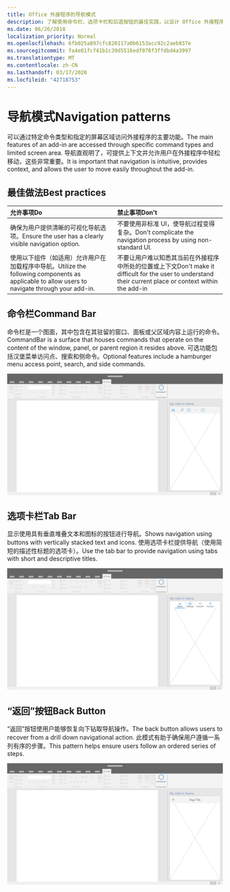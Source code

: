 ```yaml
---
title: Office 外接程序的导航模式
description: 了解使用命令栏、选项卡栏和后退按钮的最佳实践，以设计 Office 外接程序的导航。
ms.date: 06/26/2018
localization_priority: Normal
ms.openlocfilehash: 6fb025a897cfc820117a0b6153acc92c2aeb837e
ms.sourcegitcommit: fa4e81fcf41b1c39d5516edf078f3ffdbd4a3997
ms.translationtype: MT
ms.contentlocale: zh-CN
ms.lasthandoff: 03/17/2020
ms.locfileid: "42718753"
---
```

# <a name="navigation-patterns"></a><span data-ttu-id="c8255-103">导航模式</span><span class="sxs-lookup"><span data-stu-id="c8255-103">Navigation patterns</span></span>

<span data-ttu-id="c8255-104">可以通过特定命令类型和指定的屏幕区域访问外接程序的主要功能。</span><span class="sxs-lookup"><span data-stu-id="c8255-104">The main features of an add-in are accessed through specific command types and limited screen area.</span></span> <span data-ttu-id="c8255-105">导航直观明了，可提供上下文并允许用户在外接程序中轻松移动，这些非常重要。</span><span class="sxs-lookup"><span data-stu-id="c8255-105">It is important that navigation is intuitive, provides context, and allows the user to move easily throughout the add-in.</span></span>

## <a name="best-practices"></a><span data-ttu-id="c8255-106">最佳做法</span><span class="sxs-lookup"><span data-stu-id="c8255-106">Best practices</span></span>

| <span data-ttu-id="c8255-107">允许事项</span><span class="sxs-lookup"><span data-stu-id="c8255-107">Do</span></span>    | <span data-ttu-id="c8255-108">禁止事项</span><span class="sxs-lookup"><span data-stu-id="c8255-108">Don't</span></span> |
| :---- | :---- |
| <span data-ttu-id="c8255-109">确保为用户提供清晰的可视化导航选项。</span><span class="sxs-lookup"><span data-stu-id="c8255-109">Ensure the user has a clearly visible navigation option.</span></span> | <span data-ttu-id="c8255-110">不要使用非标准 UI，使导航过程变得复杂。</span><span class="sxs-lookup"><span data-stu-id="c8255-110">Don't complicate the navigation process by using non-standard UI.</span></span>
| <span data-ttu-id="c8255-111">使用以下组件（如适用）允许用户在加载程序中导航。</span><span class="sxs-lookup"><span data-stu-id="c8255-111">Utilize the following components as applicable to allow users to navigate through your add-in.</span></span> | <span data-ttu-id="c8255-112">不要让用户难以知悉其当前在外接程序中所处的位置或上下文</span><span class="sxs-lookup"><span data-stu-id="c8255-112">Don't make it difficult for the user to understand their current place or context within the add-in</span></span>



## <a name="command-bar"></a><span data-ttu-id="c8255-113">命令栏</span><span class="sxs-lookup"><span data-stu-id="c8255-113">Command Bar</span></span>

<span data-ttu-id="c8255-114">命令栏是一个图面，其中包含在其驻留的窗口、面板或父区域内容上运行的命令。</span><span class="sxs-lookup"><span data-stu-id="c8255-114">CommandBar is a surface that houses commands that operate on the content of the window, panel, or parent region it resides above.</span></span> <span data-ttu-id="c8255-115">可选功能包括汉堡菜单访问点、搜索和侧命令。</span><span class="sxs-lookup"><span data-stu-id="c8255-115">Optional features include a hamburger menu access point, search, and side commands.</span></span>

![命令 - 桌面任务窗格规范](../images/add-in-command-bar.png)



## <a name="tab-bar"></a><span data-ttu-id="c8255-117">选项卡栏</span><span class="sxs-lookup"><span data-stu-id="c8255-117">Tab Bar</span></span>

<span data-ttu-id="c8255-118">显示使用具有垂直堆叠文本和图标的按钮进行导航。</span><span class="sxs-lookup"><span data-stu-id="c8255-118">Shows navigation using buttons with vertically stacked text and icons.</span></span> <span data-ttu-id="c8255-119">使用选项卡栏提供导航（使用简短的描述性标题的选项卡）。</span><span class="sxs-lookup"><span data-stu-id="c8255-119">Use the tab bar to provide navigation using tabs with short and descriptive titles.</span></span>

![选项卡栏 - 桌面任务窗格规范](../images/add-in-tab-bar.png)


## <a name="back-button"></a><span data-ttu-id="c8255-121">“返回”按钮</span><span class="sxs-lookup"><span data-stu-id="c8255-121">Back Button</span></span>

<span data-ttu-id="c8255-122">“返回”按钮使用户能够恢复向下钻取导航操作。</span><span class="sxs-lookup"><span data-stu-id="c8255-122">The back button allows users to recover from a drill down navigational action.</span></span> <span data-ttu-id="c8255-123">此模式有助于确保用户遵循一系列有序的步骤。</span><span class="sxs-lookup"><span data-stu-id="c8255-123">This pattern helps ensure users follow an ordered series of steps.</span></span>  

![“返回”按钮 - 桌面任务窗格规范](../images/add-in-back-button.png)
